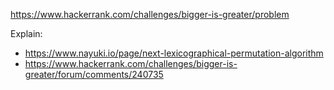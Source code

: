 https://www.hackerrank.com/challenges/bigger-is-greater/problem

Explain:

- https://www.nayuki.io/page/next-lexicographical-permutation-algorithm
- https://www.hackerrank.com/challenges/bigger-is-greater/forum/comments/240735
